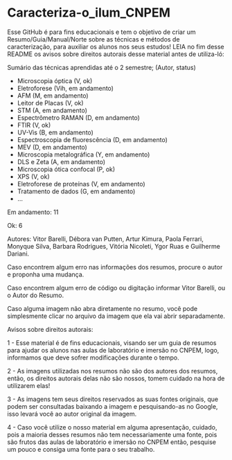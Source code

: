 # Caracteriza-o_ilum_CNPEM
Esse GitHub é para fins educacionais e tem o objetivo de criar um Resumo/Guia/Manual/Norte sobre as técnicas e métodos de caracterização, para auxiliar os alunos nos seus estudos! LEIA no fim desse README os avisos sobre direitos autorais desse material antes de utiliza-ló:

Sumário das técnicas aprendidas até o 2 semestre; (Autor, status)
- Microscopia óptica (V, ok)
- Eletroforese (Vih, em andamento)
- AFM (M, em andamento)
- Leitor de Placas (V, ok)
- STM (A, em andamento)
- Espectrômetro RAMAN (D, em andamento)
- FTIR (V, ok)
- UV-Vis (B, em andamento)
- Espectroscopia de fluorescência (D, em andamento)
- MEV (D, em andamento)
- Microscopia metalográfica (Y, em andamento)
- DLS e Zeta (A, em andamento)
- Microscopia ótica confocal (P, ok)
- XPS (V, ok)
- Eletroforese de proteínas (V, em andamento)
- Tratamento de dados (G, em andamento)
- ...

Em andamento: 11

Ok: 6

Autores: Vitor Barelli, Débora van Putten, Artur Kimura, Paola Ferrari, Monyque Silva, Barbara Rodrigues, Vitória Nicoleti, Ygor Ruas e Guilherme Dariani.

Caso encontrem algum erro nas informações dos resumos, procure o autor e proponha uma mudança.

Caso encontrem algum erro de código ou digitação informar Vitor Barelli, ou o Autor do Resumo.

Caso alguma imagem não abra diretamente no resumo, você pode simplesmente clicar no arquivo da imagem que ela vai abrir separadamente.

Avisos sobre direitos autorais: 

1 - Esse material é de fins educacionais, visando ser um guia de resumos para ajudar os alunos nas aulas de laboratório e imersão no CNPEM, logo, informamos que deve sofrer modificações durante o tempo.

2 - As imagens utilizadas nos resumos não são dos autores dos resumos, então, os direitos autorais delas não são nossos, tomem cuidado na hora de utilizarem elas!

3 - As imagens tem seus direitos reservados as suas fontes originais, que podem ser consultadas baixando a imagem e pesquisando-as no Google, isso levará você ao autor original da imagem.

4 - Caso você utilize o nosso material em alguma apresentação, cuidado, pois a maioria desses resumos não tem necessariamente uma fonte, pois são frutos das aulas de laboratório e imersão no CNPEM então, pesquise um pouco e consiga uma fonte para o seu trabalho.
